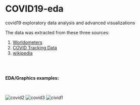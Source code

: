 # COVID19-eda
covid19 exploratory data analysis and advanced visualizations

The data was extracted from these three sources:
1. <div style="direction:rtl">
    <a href="https://www.worldometers.info/coronavirus/">Worldometers</a>

2. <div style="direction:rtl">
    <a href="https://github.com/COVID19Tracking/covid-tracking-data/">COVID Tracking Data</a>
 
3. <div style="direction:rtl">
    <a href="https://en.wikipedia.org/wiki/List_of_countries_by_dependency_ratio/">wikipedia</a>
 
 <br>
 <br>
  
 <b>EDA/Graphics examples:</b>
 
<br>

![covid2](https://user-images.githubusercontent.com/46570219/80697096-23bbb400-8ae1-11ea-92a3-2e2fa04f8c06.jpg)
![covid3](https://user-images.githubusercontent.com/46570219/80697100-25857780-8ae1-11ea-966b-060def070ed0.jpg)
![civid1](https://user-images.githubusercontent.com/46570219/80697101-261e0e00-8ae1-11ea-8cfd-08aa8971e423.jpg)
